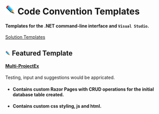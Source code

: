 # ![](/Assets/github-image32x32.png) Code Convention Templates
#### Templates for the .NET command-line interface and `Visual Studio`.

[Solution Templates](https://github.com/bboy77/Templates/tree/main/SolutionTemplates)

## ![](https://github.com/bboy77/Templates/blob/main/Assets/github-image16x16.png) Featured Template
#### [Multi-ProjectEx](https://github.com/bboy77/Templates/tree/main/SolutionTemplates/Content/Multi-ProjectEx)
Testing, input and suggestions would be appricated.

* #### Contains custom Razor Pages with CRUD operations for the initial database table created.<br/>
* #### Contains custom css styling, js and html.
